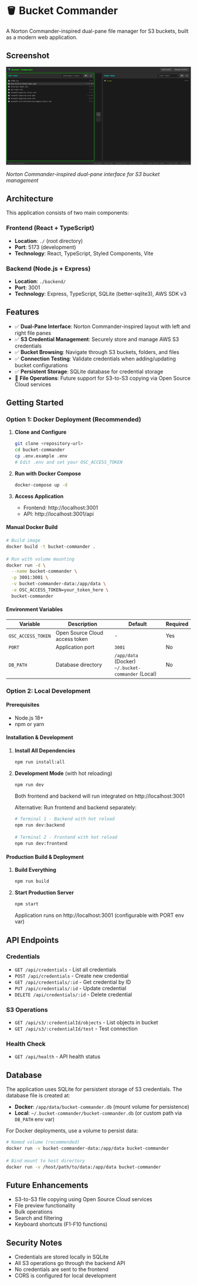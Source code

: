 # 🪣 Bucket Commander

A Norton Commander-inspired dual-pane file manager for S3 buckets, built as a modern web application.

## Screenshot

![Bucket Commander Interface](screenshot.png)

*Norton Commander-inspired dual-pane interface for S3 bucket management*

## Architecture

This application consists of two main components:

### Frontend (React + TypeScript)
- **Location**: `./` (root directory)
- **Port**: 5173 (development)
- **Technology**: React, TypeScript, Styled Components, Vite

### Backend (Node.js + Express)
- **Location**: `./backend/`
- **Port**: 3001
- **Technology**: Express, TypeScript, SQLite (better-sqlite3), AWS SDK v3

## Features

- ✅ **Dual-Pane Interface**: Norton Commander-inspired layout with left and right file panes
- ✅ **S3 Credential Management**: Securely store and manage AWS S3 credentials
- ✅ **Bucket Browsing**: Navigate through S3 buckets, folders, and files
- ✅ **Connection Testing**: Validate credentials when adding/updating bucket configurations
- ✅ **Persistent Storage**: SQLite database for credential storage
- 🚧 **File Operations**: Future support for S3-to-S3 copying via Open Source Cloud services

## Getting Started

### Option 1: Docker Deployment (Recommended)

1. **Clone and Configure**
   ```bash
   git clone <repository-url>
   cd bucket-commander
   cp .env.example .env
   # Edit .env and set your OSC_ACCESS_TOKEN
   ```

2. **Run with Docker Compose**
   ```bash
   docker-compose up -d
   ```

3. **Access Application**
   - Frontend: http://localhost:3001
   - API: http://localhost:3001/api

#### Manual Docker Build
```bash
# Build image
docker build -t bucket-commander .

# Run with volume mounting
docker run -d \
  --name bucket-commander \
  -p 3001:3001 \
  -v bucket-commander-data:/app/data \
  -e OSC_ACCESS_TOKEN=your_token_here \
  bucket-commander
```

#### Environment Variables
| Variable | Description | Default | Required |
|----------|-------------|---------|----------|
| `OSC_ACCESS_TOKEN` | Open Source Cloud access token | - | Yes |
| `PORT` | Application port | `3001` | No |
| `DB_PATH` | Database directory | `/app/data` (Docker)<br>`~/.bucket-commander` (Local) | No |

### Option 2: Local Development

#### Prerequisites
- Node.js 18+ 
- npm or yarn

#### Installation & Development

1. **Install All Dependencies**
   ```bash
   npm run install:all
   ```

2. **Development Mode** (with hot reloading)
   ```bash
   npm run dev
   ```
   Both frontend and backend will run integrated on http://localhost:3001

   Alternative: Run frontend and backend separately:
   ```bash
   # Terminal 1 - Backend with hot reload
   npm run dev:backend
   
   # Terminal 2 - Frontend with hot reload  
   npm run dev:frontend
   ```

#### Production Build & Deployment

1. **Build Everything**
   ```bash
   npm run build
   ```

2. **Start Production Server**
   ```bash
   npm start
   ```
   Application runs on http://localhost:3001 (configurable with PORT env var)

## API Endpoints

### Credentials
- `GET /api/credentials` - List all credentials
- `POST /api/credentials` - Create new credential
- `GET /api/credentials/:id` - Get credential by ID
- `PUT /api/credentials/:id` - Update credential
- `DELETE /api/credentials/:id` - Delete credential

### S3 Operations
- `GET /api/s3/:credentialId/objects` - List objects in bucket
- `GET /api/s3/:credentialId/test` - Test connection

### Health Check
- `GET /api/health` - API health status

## Database

The application uses SQLite for persistent storage of S3 credentials. The database file is created at:
- **Docker**: `/app/data/bucket-commander.db` (mount volume for persistence)
- **Local**: `~/.bucket-commander/bucket-commander.db` (or custom path via `DB_PATH` env var)

For Docker deployments, use a volume to persist data:
```bash
# Named volume (recommended)
docker run -v bucket-commander-data:/app/data bucket-commander

# Bind mount to host directory
docker run -v /host/path/to/data:/app/data bucket-commander
```

## Future Enhancements

- S3-to-S3 file copying using Open Source Cloud services
- File preview functionality
- Bulk operations
- Search and filtering
- Keyboard shortcuts (F1-F10 functions)

## Security Notes

- Credentials are stored locally in SQLite
- All S3 operations go through the backend API
- No credentials are sent to the frontend
- CORS is configured for local development